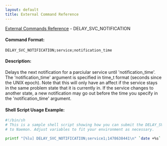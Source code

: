 ```yaml
---
layout: default
title: External Command Reference
---
```


<!--
************************************************
* AUTO GENERATED PAGE - USE ./update SCRIPT
************************************************
-->

<span class="glyphicon glyphicon-arrow-up"></span><a href="index.html"> External Commands Reference</a> - DELAY_SVC_NOTIFICATION<br>


#### Command Format:

`DELAY_SVC_NOTIFICATION;service;notification_time`

#### Description:

Delays the next notification for a parciular service until 'notification_time'. The 'notification_time' argument is specified in time_t format (seconds since the UNIX epoch). Note that this will only have an affect if the service stays in the same problem state that it is currently in. If the service changes to another state, a new notification may go out before the time you specify in the 'notification_time' argument.

#### Shell Script Usage Example:

```sh
#!/bin/sh
# This is a sample shell script showing how you can submit the DELAY_SVC_NOTIFICATION command
# to Naemon. Adjust variables to fit your environment as necessary.

printf "[%lu] DELAY_SVC_NOTIFICATION;service1;1478638441\n" `date +%s` > /var/lib/naemon/naemon.cmd
```



